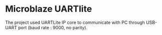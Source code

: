 # Microblaze UARTlite
The project used UARTLite IP core to communicate with PC through USB-UART port (baud rate : 9000, no parity).